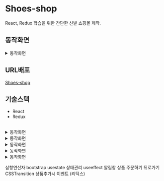 # Shoes-shop
React, Redux 학습을 위한 간단한 신발 쇼핑몰 제작.
<br>

## 동작화면
<details markdown="1">
<summary>동작화면</summary>
<img src='https://user-images.githubusercontent.com/63529753/150649352-1b5d0c50-13d7-4f23-a3fc-76dd80a616e8.gif' width=100%' height=100% />
</details/>
            
                                                                                                                            
## URL배포
[Shoes-shop](https://shoes1676-site.netlify.app/)
<br>

## 기술스택
- React
- Redux
<br>


<details markdown="1">
<summary>동작화면</summary>
<img src='https://user-images.githubusercontent.com/63529753/150649349-9355e741-0f20-4bcd-bf77-44ce9c7c3bb3.gif' width=100%' height=100% />
</details/>

<details markdown="1">
<summary>동작화면</summary>
<img src='https://user-images.githubusercontent.com/63529753/150649350-55b022f2-057d-4de5-b9d1-68c65aaa10fa.gif' width=100%' height=100% />
</details/>
                       
<details markdown="1">
<summary>동작화면</summary>
<img src='https://user-images.githubusercontent.com/63529753/150649351-b1ec28df-c065-4b4c-b7d7-569ca57f302c.gif' width=100%' height=100% />
</details/>

<details markdown="1">
<summary>동작화면</summary>
<img src='https://user-images.githubusercontent.com/63529753/150649355-3232126c-b0c7-4c8c-98f3-f1def55d1401.gif' width=100%' height=100% />
</details/>
                       
<details markdown="1">
<summary>동작화면</summary>
<img src='https://user-images.githubusercontent.com/63529753/150649356-25bc0ce4-515b-4eb5-8b87-cf28e358e392.gif' width=100%' height=100% />
</details/>
                       
                       


삼항연산자
bootstrap
usestate 상태관리
useeffect 알림창
상품 주문하기
뒤로가기
CSSTransition
상품추가시 이벤트 (리덕스)
